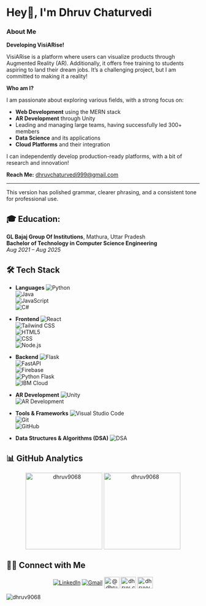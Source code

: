 # Hey👋, I'm Dhruv Chaturvedi

### About Me

**Developing VisiARise!**

VisiARise is a platform where users can visualize products through Augmented Reality (AR). Additionally, it offers free training to students aspiring to land their dream jobs. It’s a challenging project, but I am committed to making it a reality!

**Who am I?**

I am passionate about exploring various fields, with a strong focus on:

- **Web Development** using the MERN stack
- **AR Development** through Unity
- Leading and managing large teams, having successfully led 300+ members
- **Data Science** and its applications
- **Cloud Platforms** and their integration

I can independently develop production-ready platforms, with a bit of research and innovation!

**Reach Me:** [dhruvchaturvedi999@gmail.com](mailto:dhruvchaturvedi999@gmail.com)

---

This version has polished grammar, clearer phrasing, and a consistent tone for professional use.


## 🎓 Education:

**GL Bajaj Group Of Institutions**, Mathura, Uttar Pradesh  
**Bachelor of Technology in Computer Science Engineering**  
_Aug 2021 – Aug 2025_



## 🛠 Tech Stack

- **Languages**
  ![Python](https://img.shields.io/badge/Python-FFD43B?style=for-the-badge&logo=python&logoColor=blue)  
  ![Java](https://img.shields.io/badge/Java-ED8B00?style=for-the-badge&logo=java&logoColor=white)  
  ![JavaScript](https://img.shields.io/badge/JavaScript-323330?style=for-the-badge&logo=javascript&logoColor=F7DF1E)  
  ![C#](https://img.shields.io/badge/C%23-239120?style=for-the-badge&logo=c-sharp&logoColor=white)  

- **Frontend**
  ![React](https://img.shields.io/badge/React-20232A?style=for-the-badge&logo=react&logoColor=61DAFB)  
  ![Tailwind CSS](https://img.shields.io/badge/Tailwind_CSS-38B2AC?style=for-the-badge&logo=tailwind-css&logoColor=white)  
  ![HTML5](https://img.shields.io/badge/HTML5-E34F26?style=for-the-badge&logo=html5&logoColor=white)  
  ![CSS](https://img.shields.io/badge/CSS3-1572B6?style=for-the-badge&logo=css3&logoColor=white)  
  ![Node.js](https://img.shields.io/badge/Node.js-339933?style=for-the-badge&logo=node.js&logoColor=white)

- **Backend**
  ![Flask](https://img.shields.io/badge/Flask-000000?style=for-the-badge&logo=flask&logoColor=white)  
  ![FastAPI](https://img.shields.io/badge/FastAPI-009688?style=for-the-badge&logo=fastapi&logoColor=white)  
  ![Firebase](https://img.shields.io/badge/Firebase-FFCA28?style=for-the-badge&logo=firebase&logoColor=white)  
  ![Python Flask](https://img.shields.io/badge/Python_Flask-000000?style=for-the-badge&logo=flask&logoColor=white)  
  ![IBM Cloud](https://img.shields.io/badge/IBM_Cloud-0062FF?style=for-the-badge&logo=ibm&logoColor=white)

- **AR Development**
  ![Unity](https://img.shields.io/badge/Unity-100000?style=for-the-badge&logo=unity&logoColor=white)  
  ![AR Development](https://img.shields.io/badge/AR_Development-FF5C00?style=for-the-badge&logo=unity&logoColor=white)

- **Tools & Frameworks**
  ![Visual Studio Code](https://img.shields.io/badge/Visual_Studio_Code-0078D4?style=for-the-badge&logo=visual%20studio%20code&logoColor=white)  
  ![Git](https://img.shields.io/badge/GIT-E44C30?style=for-the-badge&logo=git&logoColor=white)  
  ![GitHub](https://img.shields.io/badge/-GitHub-000000?style=for-the-badge&logo=github)  

- **Data Structures & Algorithms (DSA)**
  ![DSA](https://img.shields.io/badge/DSA-1C1C1C?style=for-the-badge&logo=csharp&logoColor=white)



## 📊 GitHub Analytics

<div align="center">
  <img height=200 align="center" src="https://github-readme-stats.vercel.app/api?username=dhruv9068&show_icons=true&locale=en" alt="dhruv9068"" />
  <img height=200 align="center" src="https://github-readme-streak-stats.herokuapp.com/?user=dhruv9068&" alt="dhruv9068" />
</div>

## 🤝🏻 Connect with Me

<div align="center">
  <a href="https://linkedin.com/in/dhruvinsights"><img alt="LinkedIn" align="center" src="https://img.shields.io/badge/LinkedIn-0077B5?style=for-the-badge&logo=linkedin&logoColor=white" /></a>
  <a href="mailto:dhruvchaturvedi999@gmail.com"><img alt="Gmail" align="center" src="https://img.shields.io/badge/Gmail-EA4335?style=for-the-badge&logo=gmail&logoColor=white" /></a>
  <a href="https://www.hackerrank.com/@dhruvchaturvedi4" target="blank"><img align="center" src="https://raw.githubusercontent.com/rahuldkjain/github-profile-readme-generator/master/src/images/icons/Social/hackerrank.svg" alt="@dhruvchaturvedi4" height="30" width="40" /></a>
<a href="https://www.leetcode.com/dhruv_chaturvedi" target="blank"><img align="center" src="https://raw.githubusercontent.com/rahuldkjain/github-profile-readme-generator/master/src/images/icons/Social/leet-code.svg" alt="dhruv_chaturvedi" height="30" width="40" /></a>
  <a href="https://discord.gg/dhruvv_32140" target="blank"><img align="center" src="https://raw.githubusercontent.com/rahuldkjain/github-profile-readme-generator/master/src/images/icons/Social/discord.svg" alt="dhruvv_32140" height="30" width="40" /></a>
</div>
<p align="left"> <img src="https://komarev.com/ghpvc/?username=dhruv9068&label=Profile%20views&color=0e75b6&style=flat" alt="dhruv9068" /> </p


